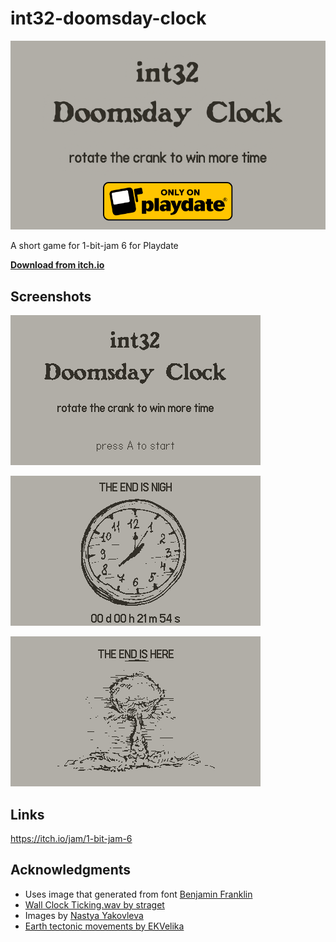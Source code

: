# int32-doomsday-clock

![screen-01](screens/logo.png)

A short game for 1-bit-jam 6 for Playdate

[**Download from itch.io**](https://mitya.itch.io/int32-doomsday-clock)

## Screenshots

![screen-01](screens/1bit-jam-01.png)

![screen-02](screens/1bit-jam-02.png)

![screen-02](screens/1bit-jam-03.png)

## Links

https://itch.io/jam/1-bit-jam-6

## Acknowledgments

- Uses image that generated from font [Benjamin Franklin](http://moorstation.org/typoasis/designers/steffmann/samples/b/benjamin.htm)
- [Wall Clock Ticking.wav by straget](https://freesound.org/people/straget/sounds/405423/)
- Images by [Nastya Yakovleva](https://vk.com/pinkpainterka)
- [Earth tectonic movements by EKVelika](https://freesound.org/people/EKVelika/sounds/668067/)